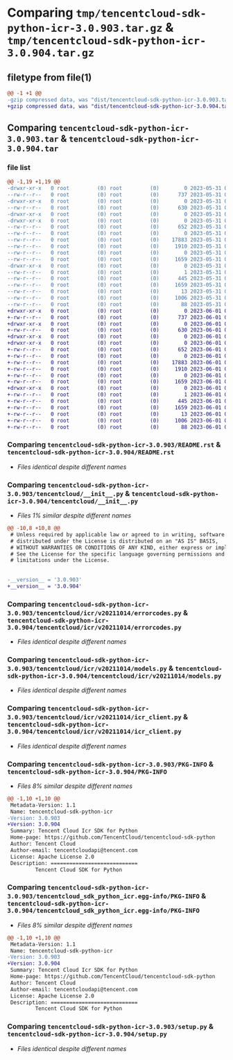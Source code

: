 # Comparing `tmp/tencentcloud-sdk-python-icr-3.0.903.tar.gz` & `tmp/tencentcloud-sdk-python-icr-3.0.904.tar.gz`

## filetype from file(1)

```diff
@@ -1 +1 @@
-gzip compressed data, was "dist/tencentcloud-sdk-python-icr-3.0.903.tar", last modified: Wed May 31 02:13:13 2023, max compression
+gzip compressed data, was "dist/tencentcloud-sdk-python-icr-3.0.904.tar", last modified: Thu Jun  1 02:36:40 2023, max compression
```

## Comparing `tencentcloud-sdk-python-icr-3.0.903.tar` & `tencentcloud-sdk-python-icr-3.0.904.tar`

### file list

```diff
@@ -1,19 +1,19 @@
-drwxr-xr-x   0 root         (0) root         (0)        0 2023-05-31 02:13:13.000000 tencentcloud-sdk-python-icr-3.0.903/
--rw-r--r--   0 root         (0) root         (0)      737 2023-05-31 02:13:13.000000 tencentcloud-sdk-python-icr-3.0.903/README.rst
-drwxr-xr-x   0 root         (0) root         (0)        0 2023-05-31 02:13:13.000000 tencentcloud-sdk-python-icr-3.0.903/tencentcloud/
--rw-r--r--   0 root         (0) root         (0)      630 2023-05-31 02:13:13.000000 tencentcloud-sdk-python-icr-3.0.903/tencentcloud/__init__.py
-drwxr-xr-x   0 root         (0) root         (0)        0 2023-05-31 02:13:13.000000 tencentcloud-sdk-python-icr-3.0.903/tencentcloud/icr/
-drwxr-xr-x   0 root         (0) root         (0)        0 2023-05-31 02:13:13.000000 tencentcloud-sdk-python-icr-3.0.903/tencentcloud/icr/v20211014/
--rw-r--r--   0 root         (0) root         (0)      652 2023-05-31 02:13:13.000000 tencentcloud-sdk-python-icr-3.0.903/tencentcloud/icr/v20211014/errorcodes.py
--rw-r--r--   0 root         (0) root         (0)        0 2023-05-31 02:13:13.000000 tencentcloud-sdk-python-icr-3.0.903/tencentcloud/icr/v20211014/__init__.py
--rw-r--r--   0 root         (0) root         (0)    17883 2023-05-31 02:13:13.000000 tencentcloud-sdk-python-icr-3.0.903/tencentcloud/icr/v20211014/models.py
--rw-r--r--   0 root         (0) root         (0)     1910 2023-05-31 02:13:13.000000 tencentcloud-sdk-python-icr-3.0.903/tencentcloud/icr/v20211014/icr_client.py
--rw-r--r--   0 root         (0) root         (0)        0 2023-05-31 02:13:13.000000 tencentcloud-sdk-python-icr-3.0.903/tencentcloud/icr/__init__.py
--rw-r--r--   0 root         (0) root         (0)     1659 2023-05-31 02:13:13.000000 tencentcloud-sdk-python-icr-3.0.903/PKG-INFO
-drwxr-xr-x   0 root         (0) root         (0)        0 2023-05-31 02:13:13.000000 tencentcloud-sdk-python-icr-3.0.903/tencentcloud_sdk_python_icr.egg-info/
--rw-r--r--   0 root         (0) root         (0)        1 2023-05-31 02:13:13.000000 tencentcloud-sdk-python-icr-3.0.903/tencentcloud_sdk_python_icr.egg-info/dependency_links.txt
--rw-r--r--   0 root         (0) root         (0)      445 2023-05-31 02:13:13.000000 tencentcloud-sdk-python-icr-3.0.903/tencentcloud_sdk_python_icr.egg-info/SOURCES.txt
--rw-r--r--   0 root         (0) root         (0)     1659 2023-05-31 02:13:13.000000 tencentcloud-sdk-python-icr-3.0.903/tencentcloud_sdk_python_icr.egg-info/PKG-INFO
--rw-r--r--   0 root         (0) root         (0)       13 2023-05-31 02:13:13.000000 tencentcloud-sdk-python-icr-3.0.903/tencentcloud_sdk_python_icr.egg-info/top_level.txt
--rw-r--r--   0 root         (0) root         (0)     1006 2023-05-31 02:13:13.000000 tencentcloud-sdk-python-icr-3.0.903/setup.py
--rw-r--r--   0 root         (0) root         (0)       88 2023-05-31 02:13:13.000000 tencentcloud-sdk-python-icr-3.0.903/setup.cfg
+drwxr-xr-x   0 root         (0) root         (0)        0 2023-06-01 02:36:40.000000 tencentcloud-sdk-python-icr-3.0.904/
+-rw-r--r--   0 root         (0) root         (0)      737 2023-06-01 02:36:40.000000 tencentcloud-sdk-python-icr-3.0.904/README.rst
+drwxr-xr-x   0 root         (0) root         (0)        0 2023-06-01 02:36:40.000000 tencentcloud-sdk-python-icr-3.0.904/tencentcloud/
+-rw-r--r--   0 root         (0) root         (0)      630 2023-06-01 02:36:40.000000 tencentcloud-sdk-python-icr-3.0.904/tencentcloud/__init__.py
+drwxr-xr-x   0 root         (0) root         (0)        0 2023-06-01 02:36:40.000000 tencentcloud-sdk-python-icr-3.0.904/tencentcloud/icr/
+drwxr-xr-x   0 root         (0) root         (0)        0 2023-06-01 02:36:40.000000 tencentcloud-sdk-python-icr-3.0.904/tencentcloud/icr/v20211014/
+-rw-r--r--   0 root         (0) root         (0)      652 2023-06-01 02:36:40.000000 tencentcloud-sdk-python-icr-3.0.904/tencentcloud/icr/v20211014/errorcodes.py
+-rw-r--r--   0 root         (0) root         (0)        0 2023-06-01 02:36:40.000000 tencentcloud-sdk-python-icr-3.0.904/tencentcloud/icr/v20211014/__init__.py
+-rw-r--r--   0 root         (0) root         (0)    17883 2023-06-01 02:36:40.000000 tencentcloud-sdk-python-icr-3.0.904/tencentcloud/icr/v20211014/models.py
+-rw-r--r--   0 root         (0) root         (0)     1910 2023-06-01 02:36:40.000000 tencentcloud-sdk-python-icr-3.0.904/tencentcloud/icr/v20211014/icr_client.py
+-rw-r--r--   0 root         (0) root         (0)        0 2023-06-01 02:36:40.000000 tencentcloud-sdk-python-icr-3.0.904/tencentcloud/icr/__init__.py
+-rw-r--r--   0 root         (0) root         (0)     1659 2023-06-01 02:36:40.000000 tencentcloud-sdk-python-icr-3.0.904/PKG-INFO
+drwxr-xr-x   0 root         (0) root         (0)        0 2023-06-01 02:36:40.000000 tencentcloud-sdk-python-icr-3.0.904/tencentcloud_sdk_python_icr.egg-info/
+-rw-r--r--   0 root         (0) root         (0)        1 2023-06-01 02:36:40.000000 tencentcloud-sdk-python-icr-3.0.904/tencentcloud_sdk_python_icr.egg-info/dependency_links.txt
+-rw-r--r--   0 root         (0) root         (0)      445 2023-06-01 02:36:40.000000 tencentcloud-sdk-python-icr-3.0.904/tencentcloud_sdk_python_icr.egg-info/SOURCES.txt
+-rw-r--r--   0 root         (0) root         (0)     1659 2023-06-01 02:36:40.000000 tencentcloud-sdk-python-icr-3.0.904/tencentcloud_sdk_python_icr.egg-info/PKG-INFO
+-rw-r--r--   0 root         (0) root         (0)       13 2023-06-01 02:36:40.000000 tencentcloud-sdk-python-icr-3.0.904/tencentcloud_sdk_python_icr.egg-info/top_level.txt
+-rw-r--r--   0 root         (0) root         (0)     1006 2023-06-01 02:36:40.000000 tencentcloud-sdk-python-icr-3.0.904/setup.py
+-rw-r--r--   0 root         (0) root         (0)       88 2023-06-01 02:36:40.000000 tencentcloud-sdk-python-icr-3.0.904/setup.cfg
```

### Comparing `tencentcloud-sdk-python-icr-3.0.903/README.rst` & `tencentcloud-sdk-python-icr-3.0.904/README.rst`

 * *Files identical despite different names*

### Comparing `tencentcloud-sdk-python-icr-3.0.903/tencentcloud/__init__.py` & `tencentcloud-sdk-python-icr-3.0.904/tencentcloud/__init__.py`

 * *Files 1% similar despite different names*

```diff
@@ -10,8 +10,8 @@
 # Unless required by applicable law or agreed to in writing, software
 # distributed under the License is distributed on an "AS IS" BASIS,
 # WITHOUT WARRANTIES OR CONDITIONS OF ANY KIND, either express or implied.
 # See the License for the specific language governing permissions and
 # limitations under the License.
 
 
-__version__ = '3.0.903'
+__version__ = '3.0.904'
```

### Comparing `tencentcloud-sdk-python-icr-3.0.903/tencentcloud/icr/v20211014/errorcodes.py` & `tencentcloud-sdk-python-icr-3.0.904/tencentcloud/icr/v20211014/errorcodes.py`

 * *Files identical despite different names*

### Comparing `tencentcloud-sdk-python-icr-3.0.903/tencentcloud/icr/v20211014/models.py` & `tencentcloud-sdk-python-icr-3.0.904/tencentcloud/icr/v20211014/models.py`

 * *Files identical despite different names*

### Comparing `tencentcloud-sdk-python-icr-3.0.903/tencentcloud/icr/v20211014/icr_client.py` & `tencentcloud-sdk-python-icr-3.0.904/tencentcloud/icr/v20211014/icr_client.py`

 * *Files identical despite different names*

### Comparing `tencentcloud-sdk-python-icr-3.0.903/PKG-INFO` & `tencentcloud-sdk-python-icr-3.0.904/PKG-INFO`

 * *Files 8% similar despite different names*

```diff
@@ -1,10 +1,10 @@
 Metadata-Version: 1.1
 Name: tencentcloud-sdk-python-icr
-Version: 3.0.903
+Version: 3.0.904
 Summary: Tencent Cloud Icr SDK for Python
 Home-page: https://github.com/TencentCloud/tencentcloud-sdk-python
 Author: Tencent Cloud
 Author-email: tencentcloudapi@tencent.com
 License: Apache License 2.0
 Description: ============================
         Tencent Cloud SDK for Python
```

### Comparing `tencentcloud-sdk-python-icr-3.0.903/tencentcloud_sdk_python_icr.egg-info/PKG-INFO` & `tencentcloud-sdk-python-icr-3.0.904/tencentcloud_sdk_python_icr.egg-info/PKG-INFO`

 * *Files 8% similar despite different names*

```diff
@@ -1,10 +1,10 @@
 Metadata-Version: 1.1
 Name: tencentcloud-sdk-python-icr
-Version: 3.0.903
+Version: 3.0.904
 Summary: Tencent Cloud Icr SDK for Python
 Home-page: https://github.com/TencentCloud/tencentcloud-sdk-python
 Author: Tencent Cloud
 Author-email: tencentcloudapi@tencent.com
 License: Apache License 2.0
 Description: ============================
         Tencent Cloud SDK for Python
```

### Comparing `tencentcloud-sdk-python-icr-3.0.903/setup.py` & `tencentcloud-sdk-python-icr-3.0.904/setup.py`

 * *Files identical despite different names*

